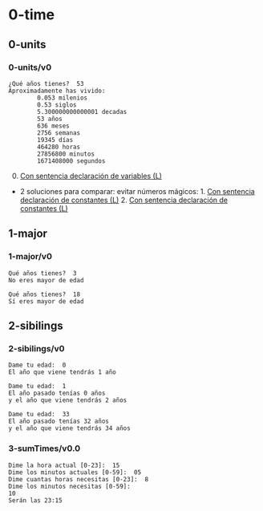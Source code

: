 # 0-time

## 0-units

### 0-units/v0
~~~
¿Qué años tienes?  53
Aproximadamente has vivido:
        0.053 milenios
        0.53 siglos
        5.300000000000001 decadas
        53 años
        636 meses
        2756 semanas
        19345 días
        464280 horas
        27856800 minutos
        1671408000 segundos
~~~
0. [Con sentencia declaración de variables (L)](../0-time/0-units/v0.0/app.js)
* 2 soluciones para comparar: evitar números mágicos:
        1. [Con sentencia declaración de constantes (L)](../0-time/0-units/v0.1/app.js)
        2. [Con sentencia declaración de constantes (L)](../0-time/0-units/v0.2/app.js)
## 1-major

### 1-major/v0
~~~
Qué años tienes?  3
No eres mayor de edad
~~~
~~~
Qué años tienes?  18
Sí eres mayor de edad
~~~

## 2-sibilings

### 2-sibilings/v0

~~~
Dame tu edad:  0
El año que viene tendrás 1 año
~~~
~~~
Dame tu edad:  1
El año pasado tenías 0 años
y el año que viene tendrás 2 años
~~~
~~~
Dame tu edad:  33
El año pasado tenías 32 años
y el año que viene tendrás 34 años
~~~

### 3-sumTimes/v0.0

~~~
Dime la hora actual [0-23]:  15
Dime los minutos actuales [0-59]:  05
Dime cuantas horas necesitas [0-23]:  8
Dime los minutos necesitas [0-59]:  
10
Serán las 23:15
~~~
